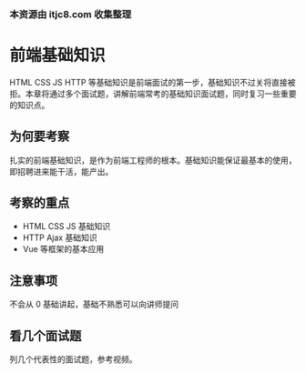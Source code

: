### 本资源由 itjc8.com 收集整理
# 前端基础知识

HTML CSS JS HTTP 等基础知识是前端面试的第一步，基础知识不过关将直接被拒。本章将通过多个面试题，讲解前端常考的基础知识面试题，同时复习一些重要的知识点。

## 为何要考察

扎实的前端基础知识，是作为前端工程师的根本。基础知识能保证最基本的使用，即招聘进来能干活，能产出。

## 考察的重点

- HTML CSS JS 基础知识
- HTTP Ajax 基础知识
- Vue 等框架的基本应用

## 注意事项

不会从 0 基础讲起，基础不熟悉可以向讲师提问

## 看几个面试题

列几个代表性的面试题，参考视频。
